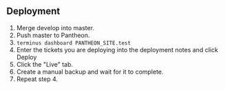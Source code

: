 ## Deployment

1. Merge develop into master.
2. Push master to Pantheon.
3. `terminus dashboard PANTHEON_SITE.test`
4. Enter the tickets you are deploying into the deployment notes and click Deploy
5. Click the "Live" tab.
6. Create a manual backup and wait for it to complete.
7. Repeat step 4.